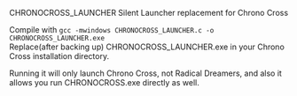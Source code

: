 CHRONOCROSS_LAUNCHER
Silent Launcher replacement for Chrono Cross

Compile with `gcc -mwindows CHRONOCROSS_LAUNCHER.c -o CHRONOCROSS_LAUNCHER.exe`  
Replace(after backing up) CHRONOCROSS_LAUNCHER.exe in your Chrono Cross installation directory.

Running it will only launch Chrono Cross, not Radical Dreamers, and also it allows you run CHRONOCROSS.exe directly as well.
